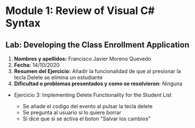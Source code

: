 # Module 1: Review of Visual C# Syntax

## Lab: Developing the Class Enrollment Application

1. **Nombres y apellidos:** Francisco Javier Moreno Quevedo
2. **Fecha:** 14/10/2020
3. **Resumen del Ejercicio:** Añadir la funcionalidad de  que al presionar la tecla Delete se elimina un estudiante
4. **Dificultad o problemas presentados y como se resolvieron:** Ninguna



- Ejercicio 3:  Implementing Delete Functionality for the Student List

  - Se añade el codigo del evento al pulsar la tecla delete
  - Se pregunta al usuario si lo quiere borrar
  - Si dice que si se activa el boton "Salvar los cambios"